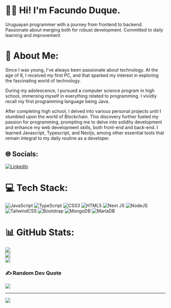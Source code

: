 # 👨‍💻 Hi! I'm Facundo Duque.
Uruguayan programmer with a journey from frontend to backend. Passionate about merging both for robust development. Committed to daily learning and improvement

# 💫 About Me:
Since I was young, I've always been passionate about technology. At the age of 8, I received my first PC, and that sparked my interest in exploring the fascinating world of technology.

During my adolescence, I pursued a computer science program in high school, immersing myself in everything related to programming. I vividly recall my first programming language being Java.

After completing high school, I delved into various personal projects until I stumbled upon the world of Blockchain. This discovery further fueled my passion for programming, prompting me to delve into solidity development and enhance my web development skills, both front-end and back-end. I learned Javascript, Typescript, and Nextjs, among other essential tools that remain integral to my daily routine as a developer.


## 🌐 Socials:
[![LinkedIn](https://img.shields.io/badge/LinkedIn-%230077B5.svg?logo=linkedin&logoColor=white)](https://linkedin.com/in/facundo-duque) 

# 💻 Tech Stack:
![JavaScript](https://img.shields.io/badge/javascript-%23323330.svg?style=for-the-badge&logo=javascript&logoColor=%23F7DF1E) ![TypeScript](https://img.shields.io/badge/typescript-%23007ACC.svg?style=for-the-badge&logo=typescript&logoColor=white) ![CSS3](https://img.shields.io/badge/css3-%231572B6.svg?style=for-the-badge&logo=css3&logoColor=white) ![HTML5](https://img.shields.io/badge/html5-%23E34F26.svg?style=for-the-badge&logo=html5&logoColor=white) ![Next JS](https://img.shields.io/badge/Next-black?style=for-the-badge&logo=next.js&logoColor=white) ![NodeJS](https://img.shields.io/badge/node.js-6DA55F?style=for-the-badge&logo=node.js&logoColor=white) ![TailwindCSS](https://img.shields.io/badge/tailwindcss-%2338B2AC.svg?style=for-the-badge&logo=tailwind-css&logoColor=white) ![Bootstrap](https://img.shields.io/badge/bootstrap-%238511FA.svg?style=for-the-badge&logo=bootstrap&logoColor=white) ![MongoDB](https://img.shields.io/badge/MongoDB-%234ea94b.svg?style=for-the-badge&logo=mongodb&logoColor=white) ![MariaDB](https://img.shields.io/badge/MariaDB-003545?style=for-the-badge&logo=mariadb&logoColor=white)
# 📊 GitHub Stats:
![](https://github-readme-stats.vercel.app/api?username=aalandev8&theme=dark&hide_border=false&include_all_commits=false&count_private=false)<br/>
![](https://github-readme-streak-stats.herokuapp.com/?user=aalandev8&theme=dark&hide_border=false)<br/>
![](https://github-readme-stats.vercel.app/api/top-langs/?username=aalandev8&theme=dark&hide_border=false&include_all_commits=false&count_private=false&layout=compact)

### ✍️ Random Dev Quote
![](https://quotes-github-readme.vercel.app/api?type=horizontal&theme=radical)

---
[![](https://visitcount.itsvg.in/api?id=aalandev8&icon=8&color=10)](https://visitcount.itsvg.in)

<!-- Proudly created with GPRM ( https://gprm.itsvg.in ) -->

